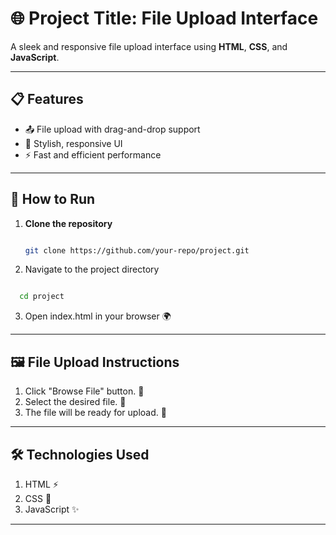 # 🌐 Project Title: File Upload Interface

A sleek and responsive file upload interface using **HTML**, **CSS**, and **JavaScript**.  

---

## 📋 Features

- 📤 File upload with drag-and-drop support  
- 🎨 Stylish, responsive UI  
- ⚡ Fast and efficient performance

---

## 🚀 How to Run

1. **Clone the repository**  

   ```bash

   git clone https://github.com/your-repo/project.git

   ```

2. Navigate to the project directory

```bash

  cd project

```

3. Open index.html in your browser 🌍

---

## 🖼️ File Upload Instructions

1. Click "Browse File" button. 📂
2. Select the desired file. 📄
3. The file will be ready for upload. 🚀

---

## 🛠️ Technologies Used

1. HTML ⚡
2. CSS 🎨
3. JavaScript ✨

---
